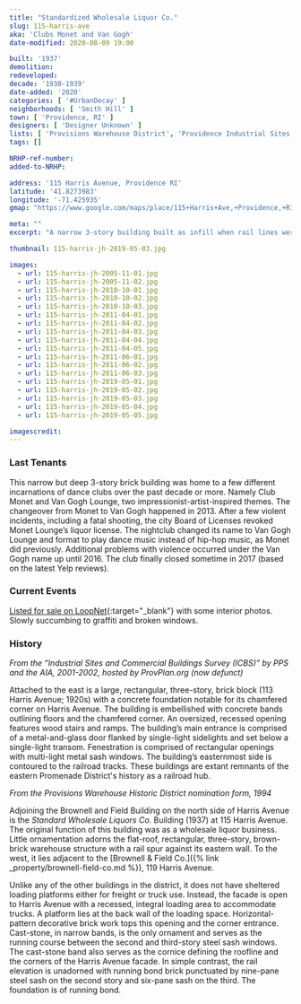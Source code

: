 ```yaml
---
title: "Standardized Wholesale Liquor Co."
slug: 115-harris-ave
aka: 'Clubs Monet and Van Gogh'
date-modified: 2020-08-09 19:00

built: '1937'
demolition: 
redeveloped: 
decade: '1930-1939'
date-added: '2020'
categories: [ '#UrbanDecay' ]
neighborhoods: [ 'Smith Hill' ]
town: [ 'Providence, RI' ]
designers: [ 'Designer Unknown' ]
lists: [ 'Provisions Warehouse District', 'Providence Industrial Sites 1981' ]
tags: []

NRHP-ref-number:
added-to-NRHP:

address: '115 Harris Avenue, Providence RI'
latitude: '41.8273983'
longitude: '-71.425935'
gmap: "https://www.google.com/maps/place/115+Harris+Ave,+Providence,+RI+02903/@41.8273983,-71.425935,17z/data=!3m1!4b1!4m5!3m4!1s0x89e4450eb4800b41:0x189ae54d102ee685!8m2!3d41.8273943!4d-71.4237463"

meta: ""
excerpt: "A narrow 3-story building built as infill when rail lines were removed in the Provisions Warehouse District. Most recently a set of nightclubs."

thumbnail: 115-harris-jh-2019-05-03.jpg

images:
  - url: 115-harris-jh-2005-11-01.jpg
  - url: 115-harris-jh-2005-11-02.jpg
  - url: 115-harris-jh-2010-10-01.jpg
  - url: 115-harris-jh-2010-10-02.jpg
  - url: 115-harris-jh-2010-10-03.jpg
  - url: 115-harris-jh-2011-04-01.jpg
  - url: 115-harris-jh-2011-04-02.jpg
  - url: 115-harris-jh-2011-04-03.jpg
  - url: 115-harris-jh-2011-04-04.jpg
  - url: 115-harris-jh-2011-04-05.jpg
  - url: 115-harris-jh-2011-06-01.jpg
  - url: 115-harris-jh-2011-06-02.jpg
  - url: 115-harris-jh-2011-06-03.jpg
  - url: 115-harris-jh-2019-05-01.jpg
  - url: 115-harris-jh-2019-05-02.jpg
  - url: 115-harris-jh-2019-05-03.jpg
  - url: 115-harris-jh-2019-05-04.jpg
  - url: 115-harris-jh-2019-05-05.jpg

imagescredit: 
---
```


### Last Tenants

This narrow but deep 3-story brick building was home to a few different incarnations of dance clubs over the past decade or more. Namely Club Monet and  Van Gogh Lounge, two impressionist-artist-inspired themes. The changeover from Monet to Van Gogh happened in 2013. After a few violent incidents, including a fatal shooting, the city Board of Licenses revoked Monet Lounge’s liquor license. The nightclub changed its name to Van Gogh Lounge and format to play dance music instead of hip-hop music, as Monet did previously. Additional problems with violence occurred under the Van Gogh name up until 2016. The club finally closed sometime in 2017 (based on the latest Yelp reviews). 


### Current Events

[Listed for sale on LoopNet](https://www.loopnet.com/Listing/115-Harris-Ave-Providence-RI/19798751/){:target="_blank"} with some interior photos. Slowly succumbing to graffiti and broken windows. 


### History

_From the “Industrial Sites and Commercial Buildings Survey (ICBS)” by PPS and the AIA, 2001-2002, hosted by ProvPlan.org (now defunct)_

Attached to the east is a large, rectangular, three-story, brick block (113 Harris Avenue; 1920s) with a concrete foundation notable for its chamfered corner on Harris Avenue. The building is embellished with concrete bands outlining floors and the chamfered corner. An oversized, recessed opening features wood stairs and ramps. The building’s main entrance is comprised of a metal-and-glass door flanked by single-light sidelights and set below a single-light transom. Fenestration is comprised of rectangular openings with multi-light metal sash windows. The building’s easternmost side is contoured to the railroad tracks. These buildings are extant remnants of the eastern Promenade District's history as a railroad hub.

_From the Provisions Warehouse Historic District nomination form, 1994_

Adjoining the Brownell and Field Building on the north side of Harris Avenue is the *Standard Wholesale Liquors Co.* Building (1937) at 115 Harris Avenue. The original function of this building was as a wholesale liquor business. Little ornamentation adorns the flat-roof, rectangular, three-story, brown-brick warehouse structure with a rail spur against its eastern wall. To the west, it lies adjacent to the [Brownell & Field Co.]({% link _property/brownell-field-co.md %}), 119 Harris Avenue. 

Unlike any of the other buildings in the district, it does not have sheltered loading platforms either for freight or truck use. Instead, the facade is open to Harris Avenue with a recessed, integral loading area to accommodate trucks. A platform lies at the back wall of the loading space. Horizontal-pattern decorative brick work tops this opening and the corner entrance. Cast-stone, in narrow bands, is the only ornament and serves as the running course between the second and third-story steel sash windows. The cast-stone band also serves as the cornice defining the roofline and the corners of the Harris Avenue facade. In simple contrast, the rail elevation is unadorned with running bond brick punctuated by nine-pane steel sash on the second story and six-pane sash on the third. The foundation is of running bond.

